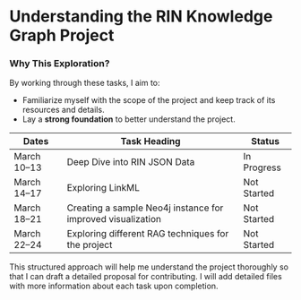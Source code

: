 # Understanding the RIN Knowledge Graph Project

### Why This Exploration?

By working through these tasks, I aim to:

- Familiarize myself with the scope of the project and keep track of its resources and details.
- Lay a **strong foundation** to better understand the project.

| **Dates**     | **Task Heading**                                                      | **Status**    |
|---------------|-----------------------------------------------------------------------|---------------|
| March 10–13   | Deep Dive into RIN JSON Data                                          | In Progress   |
| March 14–17   | Exploring LinkML                                                      | Not Started   |
| March 18–21   | Creating a sample Neo4j instance for improved visualization           | Not Started   |
| March 22–24   | Exploring different RAG techniques for the project                    | Not Started   |

This structured approach will help me understand the project thoroughly so that I can draft a detailed proposal for contributing. I will add detailed files with more information about each task upon completion.

